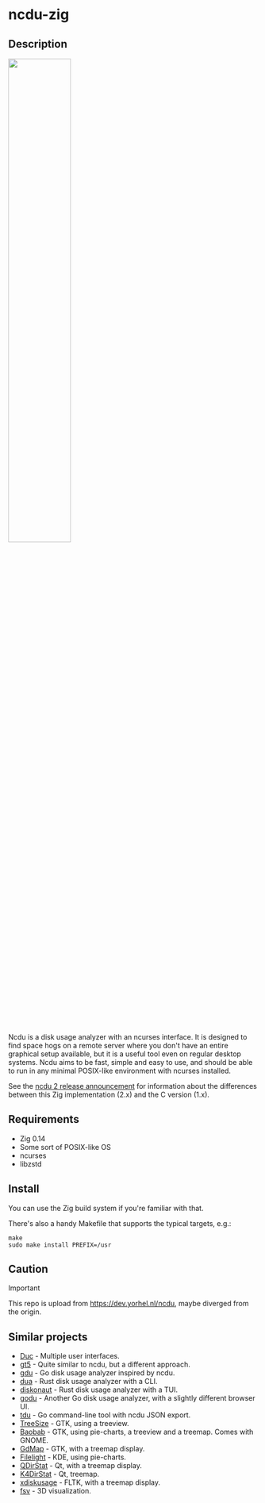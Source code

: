 <!--
SPDX-FileCopyrightText: Yorhel <projects@yorhel.nl>
SPDX-License-Identifier: MIT
-->

# ncdu-zig

## Description
<img src="https://github.com/user-attachments/assets/a0235a3e-5071-406b-83ce-7343ab0268e1" width="50%" />

Ncdu is a disk usage analyzer with an ncurses interface. It is designed to find
space hogs on a remote server where you don't have an entire graphical setup
available, but it is a useful tool even on regular desktop systems. Ncdu aims
to be fast, simple and easy to use, and should be able to run in any minimal
POSIX-like environment with ncurses installed.

See the [ncdu 2 release announcement](https://dev.yorhel.nl/doc/ncdu2) for
information about the differences between this Zig implementation (2.x) and the
C version (1.x).

## Requirements

- Zig 0.14
- Some sort of POSIX-like OS
- ncurses
- libzstd

## Install

You can use the Zig build system if you're familiar with that.

There's also a handy Makefile that supports the typical targets, e.g.:

```
make
sudo make install PREFIX=/usr
```

## Caution
> [!IMPORTANT]
> This repo is upload from https://dev.yorhel.nl/ncdu, maybe diverged from the origin.

## Similar projects
- [Duc](http://duc.zevv.nl/) - Multiple user interfaces.
- [gt5](http://gt5.sourceforge.net/) - Quite similar to ncdu, but a different approach.
- [gdu](https://github.com/dundee/gdu) - Go disk usage analyzer inspired by ncdu.
- [dua](https://github.com/Byron/dua-cli) - Rust disk usage analyzer with a CLI.
- [diskonaut](https://github.com/imsnif/diskonaut) - Rust disk usage analyzer with a TUI.
- [godu](https://github.com/viktomas/godu) - Another Go disk usage analyzer, with a slightly different browser UI.
- [tdu](https://bitbucket.org/josephpaul0/tdu) - Go command-line tool with ncdu JSON export.
- [TreeSize](http://treesize.sourceforge.net/) - GTK, using a treeview.
- [Baobab](http://www.marzocca.net/linux/baobab.html) - GTK, using pie-charts, a treeview and a treemap. Comes with GNOME.
- [GdMap](http://gdmap.sourceforge.net/) - GTK, with a treemap display.
- [Filelight](https://apps.kde.org/filelight/) - KDE, using pie-charts.
- [QDirStat](https://github.com/shundhammer/qdirstat) - Qt, with a treemap display.
- [K4DirStat](https://github.com/jeromerobert/k4dirstat) - Qt, treemap.
- [xdiskusage](http://xdiskusage.sourceforge.net/) - FLTK, with a treemap display.
- [fsv](http://fsv.sourceforge.net/) - 3D visualization.
